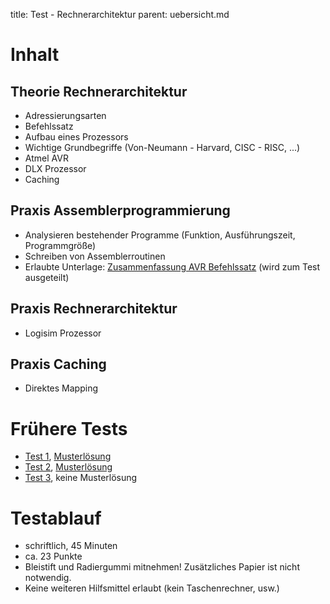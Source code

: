 title: Test - Rechnerarchitektur
parent: uebersicht.md

# Inhalt
## Theorie Rechnerarchitektur
* Adressierungsarten
* Befehlssatz
* Aufbau eines Prozessors
* Wichtige Grundbegriffe (Von-Neumann - Harvard, CISC - RISC, ...)
* Atmel AVR
* DLX Prozessor
* Caching

## Praxis Assemblerprogrammierung
* Analysieren bestehender Programme (Funktion, Ausführungszeit, Programmgröße)
* Schreiben von Assemblerroutinen
* Erlaubte Unterlage: [Zusammenfassung AVR Befehlssatz](../rechnerarchitektur/avr_assembler_befehle.pdf) (wird zum Test ausgeteilt)

## Praxis Rechnerarchitektur
* Logisim Prozessor

## Praxis Caching
* Direktes Mapping

# Frühere Tests
* [Test 1](test_rechnerarchitektur_1.pdf), [Musterlösung](test_rechnerarchitektur_1_loesung.pdf)
* [Test 2](test_rechnerarchitektur_2.pdf), [Musterlösung](test_rechnerarchitektur_2_loesung.pdf)
* [Test 3](test_rechnerarchitektur_3.pdf), keine Musterlösung

# Testablauf
* schriftlich, 45 Minuten
* ca. 23 Punkte
* Bleistift und Radiergummi mitnehmen! Zusätzliches Papier ist nicht notwendig.
* Keine weiteren Hilfsmittel erlaubt (kein Taschenrechner, usw.)
